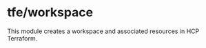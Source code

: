 # tfe/workspace

This module creates a workspace and associated resources in HCP Terraform.

<!-- BEGIN_TF_DOCS -->

<!-- END_TF_DOCS -->